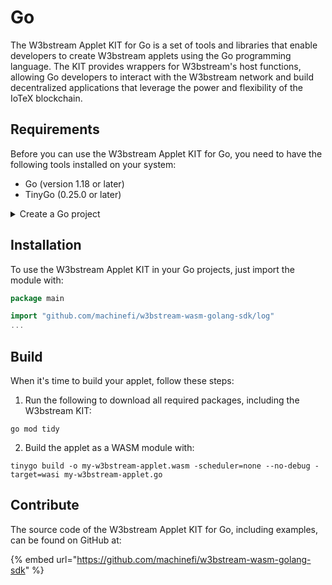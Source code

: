 # Go

The W3bstream Applet KIT for Go is a set of tools and libraries that enable developers to create W3bstream applets using the Go programming language. The KIT provides wrappers for W3bstream's host functions, allowing Go developers to interact with the W3bstream network and build decentralized applications that leverage the power and flexibility of the IoTeX blockchain.

## Requirements

Before you can use the W3bstream Applet KIT for Go, you need to have the following tools installed on your system:

* Go (version 1.18 or later)
* TinyGo (0.25.0 or later)

<details>

<summary>Create a Go project</summary>

1. Install Go using by following the official instructions: [https://go.dev/doc/install](https://go.dev/doc/install)
2. Create a new folder for your project

```
mkdir my-w3bstream-applet 
cd my-w3bstream-applet
```

3. Initialize the project with `go mod`:

```
go mod init my-w3bstream-applet
```

</details>

## Installation

To use the W3bstream Applet KIT in your Go projects, just import the module with:

```go
package main

import "github.com/machinefi/w3bstream-wasm-golang-sdk/log"
...
```

## Build

When it's time to build your applet, follow these steps:

1. Run the following to download all required packages, including the W3bstream KIT:

```
go mod tidy
```

2. Build the applet as a WASM module with:

```
tinygo build -o my-w3bstream-applet.wasm -scheduler=none --no-debug -target=wasi my-w3bstream-applet.go
```

## Contribute

The source code of the W3bstream Applet KIT for Go, including examples, can be found on GitHub at:

{% embed url="https://github.com/machinefi/w3bstream-wasm-golang-sdk" %}
